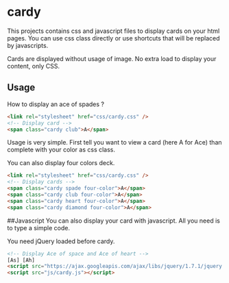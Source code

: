 cardy
=====
This projects contains css and javascript files to display cards on your html pages. You can use css class directly or use shortcuts that will be replaced by javascripts.

Cards are displayed without usage of image. No extra load to display your content, only CSS.

## Usage
How to display an ace of spades ?

```html
<link rel="stylesheet" href="css/cardy.css" />
<!-- Display card -->
<span class="cardy club">A</span>
```
Usage is very simple. First tell you want to view a card (here A for Ace) than complete with your color as css class.

You can also display four colors deck.
``` html
<link rel="stylesheet" href="css/cardy.css" />
<!-- Display cards -->
<span class="cardy spade four-color">A</span>
<span class="cardy club four-color">A</span>
<span class="cardy heart four-color">A</span>
<span class="cardy diamond four-color">A</span>     
```
##Javascript
You can also display your card with javascript. All you need is to type a simple code.

You need jQuery loaded before cardy.
```html
<!-- Display Ace of space and Ace of heart -->
[As] [Ah]
<script src="https://ajax.googleapis.com/ajax/libs/jquery/1.7.1/jquery.min.js"></script>   
<script src="js/cardy.js"></script>   
```